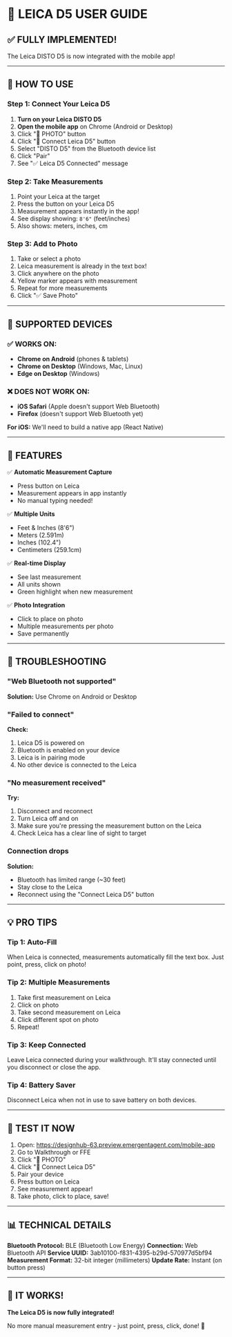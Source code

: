 # 📏 LEICA D5 USER GUIDE

## ✅ FULLY IMPLEMENTED!

The Leica DISTO D5 is now integrated with the mobile app!

---

## 🚀 HOW TO USE

### Step 1: Connect Your Leica D5

1. **Turn on your Leica DISTO D5**
2. **Open the mobile app** on Chrome (Android or Desktop)
3. Click "📸 PHOTO" button
4. Click "📏 Connect Leica D5" button
5. Select "DISTO D5" from the Bluetooth device list
6. Click "Pair"
7. See "✅ Leica D5 Connected" message

### Step 2: Take Measurements

1. Point your Leica at the target
2. Press the button on your Leica D5
3. Measurement appears instantly in the app!
4. See display showing: `8'6"` (feet/inches)
5. Also shows: meters, inches, cm

### Step 3: Add to Photo

1. Take or select a photo
2. Leica measurement is already in the text box!
3. Click anywhere on the photo
4. Yellow marker appears with measurement
5. Repeat for more measurements
6. Click "✅ Save Photo"

---

## 📱 SUPPORTED DEVICES

### ✅ WORKS ON:
- **Chrome on Android** (phones & tablets)
- **Chrome on Desktop** (Windows, Mac, Linux)
- **Edge on Desktop** (Windows)

### ❌ DOES NOT WORK ON:
- **iOS Safari** (Apple doesn't support Web Bluetooth)
- **Firefox** (doesn't support Web Bluetooth yet)

**For iOS:** We'll need to build a native app (React Native)

---

## 🎯 FEATURES

✅ **Automatic Measurement Capture**
- Press button on Leica
- Measurement appears in app instantly
- No manual typing needed!

✅ **Multiple Units**
- Feet & Inches (8'6")
- Meters (2.591m)
- Inches (102.4")
- Centimeters (259.1cm)

✅ **Real-time Display**
- See last measurement
- All units shown
- Green highlight when new measurement

✅ **Photo Integration**
- Click to place on photo
- Multiple measurements per photo
- Save permanently

---

## 🔧 TROUBLESHOOTING

### "Web Bluetooth not supported"
**Solution:** Use Chrome on Android or Desktop

### "Failed to connect"
**Check:**
1. Leica D5 is powered on
2. Bluetooth is enabled on your device
3. Leica is in pairing mode
4. No other device is connected to the Leica

### "No measurement received"
**Try:**
1. Disconnect and reconnect
2. Turn Leica off and on
3. Make sure you're pressing the measurement button on the Leica
4. Check Leica has a clear line of sight to target

### Connection drops
**Solution:**
- Bluetooth has limited range (~30 feet)
- Stay close to the Leica
- Reconnect using the "Connect Leica D5" button

---

## 💡 PRO TIPS

### Tip 1: Auto-Fill
When Leica is connected, measurements automatically fill the text box. Just point, press, click on photo!

### Tip 2: Multiple Measurements
1. Take first measurement on Leica
2. Click on photo
3. Take second measurement on Leica
4. Click different spot on photo
5. Repeat!

### Tip 3: Keep Connected
Leave Leica connected during your walkthrough. It'll stay connected until you disconnect or close the app.

### Tip 4: Battery Saver
Disconnect Leica when not in use to save battery on both devices.

---

## 🧪 TEST IT NOW

1. Open: https://designhub-63.preview.emergentagent.com/mobile-app
2. Go to Walkthrough or FFE
3. Click "📸 PHOTO"
4. Click "📏 Connect Leica D5"
5. Pair your device
6. Press button on Leica
7. See measurement appear!
8. Take photo, click to place, save!

---

## 📊 TECHNICAL DETAILS

**Bluetooth Protocol:** BLE (Bluetooth Low Energy)
**Connection:** Web Bluetooth API
**Service UUID:** 3ab10100-f831-4395-b29d-570977d5bf94
**Measurement Format:** 32-bit integer (millimeters)
**Update Rate:** Instant (on button press)

---

## 🎉 IT WORKS!

**The Leica D5 is now fully integrated!**

No more manual measurement entry - just point, press, click, done! 🚀
